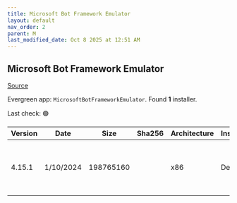 ```yaml
---
title: Microsoft Bot Framework Emulator
layout: default
nav_order: 2
parent: M
last_modified_date: Oct 8 2025 at 12:51 AM
---
```


## Microsoft Bot Framework Emulator

[Source](https://github.com/microsoft/BotFramework-Emulator/)

Evergreen app: `MicrosoftBotFrameworkEmulator`. Found **1** installer.

Last check: 🟢

| Version | Date      | Size      | Sha256 | Architecture | InstallerType | Type | URI                                                                                                                                                                                                                                                        |
| ------- | --------- | --------- | ------ | ------------ | ------------- | ---- | ---------------------------------------------------------------------------------------------------------------------------------------------------------------------------------------------------------------------------------------------------------- |
| 4.15.1  | 1/10/2024 | 198765160 |        | x86          | Default       | exe  | [https://github.com/microsoft/BotFramework-Emulator/releases/download/v4.15.1/BotFramework-Emulator-4.15.1-windows-setup.exe](https://github.com/microsoft/BotFramework-Emulator/releases/download/v4.15.1/BotFramework-Emulator-4.15.1-windows-setup.exe) |
